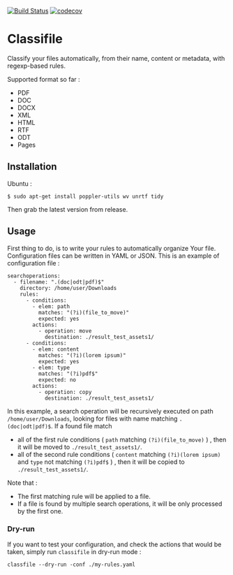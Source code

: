 [![Build Status](https://travis-ci.org/rguilmont/classifile.svg?branch=master)](https://travis-ci.org/rguilmont/classifile)
[![codecov](https://codecov.io/gh/rguilmont/classifile/branch/master/graph/badge.svg)](https://codecov.io/gh/rguilmont/classifile)


# Classifile

Classify your files automatically, from their name, content or metadata, with regexp-based rules.

Supported format so far :

- PDF 
- DOC
- DOCX 
- XML 
- HTML 
- RTF 
- ODT 
- Pages

## Installation

Ubuntu :

```
$ sudo apt-get install poppler-utils wv unrtf tidy
```

Then grab the latest version from release.

## Usage

First thing to do, is to write your rules to automatically organize Your file.
Configuration files can be written in YAML or JSON. This is an example of configuration file : 

```
searchoperations:
  - filename: ".(doc|odt|pdf)$"
    directory: /home/user/Downloads
    rules:
      - conditions:
        - elem: path
          matches: "(?i)(file_to_move)"
          expected: yes
        actions:
          - operation: move
            destination: ./result_test_assets1/
      - conditions:
        - elem: content
          matches: "(?i)(lorem ipsum)"
          expected: yes
        - elem: type
          matches: "(?i)pdf$"
          expected: no
        actions:
          - operation: copy
            destination: ./result_test_assets1/
```

In this example, a search operation will be recursively executed on path `/home/user/Downloads`, looking for files with name matching `.(doc|odt|pdf)$`.
If a found file match 

- all of the first rule conditions ( `path` matching `(?i)(file_to_move)` ) , then it will be moved to `./result_test_assets1/`.
- all of the second rule conditions ( `content` matching `(?i)(lorem ipsum)` and `type` not matching `(?i)pdf$` ) , then it will be copied to `./result_test_assets1/`.

Note that : 
- The first matching rule will be applied to a file. 
- If a file is found by multiple search operations, it will be only processed by the first one.

### Dry-run

If you want to test your configuration, and check the actions that would be taken, simply run `classifile` in dry-run mode : 

```
classfile --dry-run -conf ./my-rules.yaml
```
